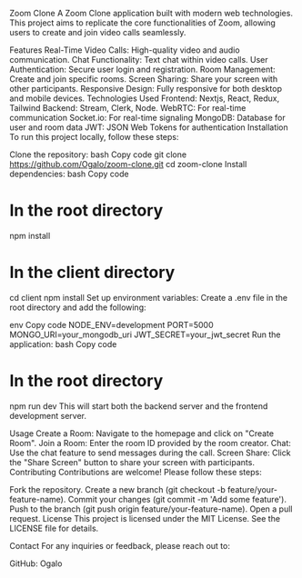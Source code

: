 Zoom Clone
A Zoom Clone application built with modern web technologies. This project aims to replicate the core functionalities of Zoom, allowing users to create and join video calls seamlessly.

Features
Real-Time Video Calls: High-quality video and audio communication.
Chat Functionality: Text chat within video calls.
User Authentication: Secure user login and registration.
Room Management: Create and join specific rooms.
Screen Sharing: Share your screen with other participants.
Responsive Design: Fully responsive for both desktop and mobile devices.
Technologies Used
Frontend: Nextjs, React, Redux, Tailwind
Backend: Stream, Clerk, Node.
WebRTC: For real-time communication
Socket.io: For real-time signaling
MongoDB: Database for user and room data
JWT: JSON Web Tokens for authentication
Installation
To run this project locally, follow these steps:

Clone the repository:
bash
Copy code
git clone https://github.com/Ogalo/zoom-clone.git
cd zoom-clone
Install dependencies:
bash
Copy code
# In the root directory
npm install

# In the client directory
cd client
npm install
Set up environment variables:
Create a .env file in the root directory and add the following:

env
Copy code
NODE_ENV=development
PORT=5000
MONGO_URI=your_mongodb_uri
JWT_SECRET=your_jwt_secret
Run the application:
bash
Copy code
# In the root directory
npm run dev
This will start both the backend server and the frontend development server.

Usage
Create a Room: Navigate to the homepage and click on "Create Room".
Join a Room: Enter the room ID provided by the room creator.
Chat: Use the chat feature to send messages during the call.
Screen Share: Click the "Share Screen" button to share your screen with participants.
Contributing
Contributions are welcome! Please follow these steps:

Fork the repository.
Create a new branch (git checkout -b feature/your-feature-name).
Commit your changes (git commit -m 'Add some feature').
Push to the branch (git push origin feature/your-feature-name).
Open a pull request.
License
This project is licensed under the MIT License. See the LICENSE file for details.

Contact
For any inquiries or feedback, please reach out to:

GitHub: Ogalo
